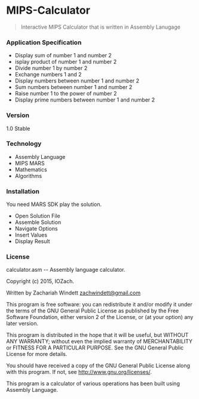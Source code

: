 # MIPS-Calculator
> Interactive MIPS Calculator that is written in Assembly Lanugage

### Application Specification

- Display sum of number 1 and number 2
- isplay product of number 1 and number 2
- Divide number 1 by number 2
- Exchange numbers 1 and 2
- Display numbers between number 1 and number 2
- Sum numbers between number 1 and number 2
- Raise number 1 to the power of number 2
- Display prime numbers between number 1 and number 2

### Version 

1.0 Stable

### Technology

- Assembly Language
- MIPS MARS
- Mathematics
- Algorithms

### Installation

You need MARS SDK play the solution.
- Open Solution File
- Assemble Solution
- Navigate Options
- Insert Values
- Display Result

### License

calculator.asm -- Assembly language calculator.

Copyright (c) 2015, IOZach.

Written by Zachariah Windett <zachwindett@gmail.com>

This program is free software: you can redistribute it and/or modify
it under the terms of the GNU General Public License as published by
the Free Software Foundation, either version 2 of the License, or
(at your option) any later version.

This program is distributed in the hope that it will be useful,
but WITHOUT ANY WARRANTY; without even the implied warranty of
MERCHANTABILITY or FITNESS FOR A PARTICULAR PURPOSE.  See the
GNU General Public License for more details.

You should have received a copy of the GNU General Public License
along with this program.  If not, see <http://www.gnu.org/licenses/>.

This program is a calculator of various operations has been built using Assembly Language.
